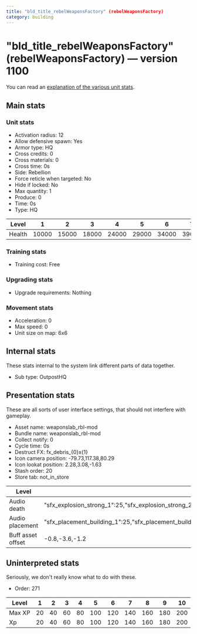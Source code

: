```yaml
---
title: "bld_title_rebelWeaponsFactory" (rebelWeaponsFactory)
category: building
---
```


# "bld_title_rebelWeaponsFactory" (rebelWeaponsFactory) — version 1100

You can read an [explanation  of the various unit stats](unitexplained.md).

## Main stats

### Unit stats

  * Activation radius: 12
  * Allow defensive spawn: Yes
  * Armor type: HQ
  * Cross credits: 0
  * Cross materials: 0
  * Cross time: 0s
  * Side: Rebellion
  * Force reticle when targeted: No
  * Hide if locked: No
  * Max quantity: 1
  * Produce: 0
  * Time: 0s
  * Type: HQ

|Level |1    |2    |3    |4    |5    |6    |7    |8    |9    |10   |
|------|-----|-----|-----|-----|-----|-----|-----|-----|-----|-----|
|Health|10000|15000|18000|24000|29000|34000|39000|44000|49000|54000|


### Training stats

  * Training cost: Free

### Upgrading stats

  * Upgrade requirements: Nothing

### Movement stats

  * Acceleration: 0
  * Max speed: 0
  * Unit size on map: 6x6

## Internal stats

These stats internal to the system link different parts of data together.

  * Sub type: OutpostHQ

## Presentation stats

These are all sorts of user interface settings, that should not interfere with gameplay.

  * Asset name: weaponslab_rbl-mod
  * Bundle name: weaponslab_rbl-mod
  * Collect notify: 0
  * Cycle time: 0s
  * Destruct FX: fx_debris_{0}x{1}
  * Icon camera position: -79.73,117.38,80.29
  * Icon lookat position: 2.28,3.08,-1.63
  * Stash order: 20
  * Store tab: not_in_store

|Level            |1                                                                                                                       |2                                                                                                                       |3                                                                                                                       |4                                                                                                                       |5                                                                                                                       |6                                                                                                                       |7                                                                                                                       |8                                                                                                                       |9                                                                                                                       |10                                                                                                                      |
|-----------------|------------------------------------------------------------------------------------------------------------------------|------------------------------------------------------------------------------------------------------------------------|------------------------------------------------------------------------------------------------------------------------|------------------------------------------------------------------------------------------------------------------------|------------------------------------------------------------------------------------------------------------------------|------------------------------------------------------------------------------------------------------------------------|------------------------------------------------------------------------------------------------------------------------|------------------------------------------------------------------------------------------------------------------------|------------------------------------------------------------------------------------------------------------------------|------------------------------------------------------------------------------------------------------------------------|
|Audio death      |"sfx_explosion_strong_1":25,"sfx_explosion_strong_2":25,"sfx_explosion_strong_3":25,"sfx_explosion_strong_4":125        |"sfx_explosion_strong_1":25,"sfx_explosion_strong_2":25,"sfx_explosion_strong_3":25,"sfx_explosion_strong_4":126        |"sfx_explosion_strong_1":25,"sfx_explosion_strong_2":25,"sfx_explosion_strong_3":25,"sfx_explosion_strong_4":127        |"sfx_explosion_strong_1":25,"sfx_explosion_strong_2":25,"sfx_explosion_strong_3":25,"sfx_explosion_strong_4":128        |"sfx_explosion_strong_1":25,"sfx_explosion_strong_2":25,"sfx_explosion_strong_3":25,"sfx_explosion_strong_4":129        |"sfx_explosion_strong_1":25,"sfx_explosion_strong_2":25,"sfx_explosion_strong_3":25,"sfx_explosion_strong_4":130        |"sfx_explosion_strong_1":25,"sfx_explosion_strong_2":25,"sfx_explosion_strong_3":25,"sfx_explosion_strong_4":131        |"sfx_explosion_strong_1":25,"sfx_explosion_strong_2":25,"sfx_explosion_strong_3":25,"sfx_explosion_strong_4":132        |"sfx_explosion_strong_1":25,"sfx_explosion_strong_2":25,"sfx_explosion_strong_3":25,"sfx_explosion_strong_4":133        |"sfx_explosion_strong_1":25,"sfx_explosion_strong_2":25,"sfx_explosion_strong_3":25,"sfx_explosion_strong_4":134        |
|Audio placement  |"sfx_placement_building_1":25,"sfx_placement_building_2":25,"sfx_placement_building_3":25,"sfx_placement_building_4":125|"sfx_placement_building_1":25,"sfx_placement_building_2":25,"sfx_placement_building_3":25,"sfx_placement_building_4":126|"sfx_placement_building_1":25,"sfx_placement_building_2":25,"sfx_placement_building_3":25,"sfx_placement_building_4":127|"sfx_placement_building_1":25,"sfx_placement_building_2":25,"sfx_placement_building_3":25,"sfx_placement_building_4":128|"sfx_placement_building_1":25,"sfx_placement_building_2":25,"sfx_placement_building_3":25,"sfx_placement_building_4":129|"sfx_placement_building_1":25,"sfx_placement_building_2":25,"sfx_placement_building_3":25,"sfx_placement_building_4":130|"sfx_placement_building_1":25,"sfx_placement_building_2":25,"sfx_placement_building_3":25,"sfx_placement_building_4":131|"sfx_placement_building_1":25,"sfx_placement_building_2":25,"sfx_placement_building_3":25,"sfx_placement_building_4":132|"sfx_placement_building_1":25,"sfx_placement_building_2":25,"sfx_placement_building_3":25,"sfx_placement_building_4":133|"sfx_placement_building_1":25,"sfx_placement_building_2":25,"sfx_placement_building_3":25,"sfx_placement_building_4":134|
|Buff asset offset|-0.8,-3.6,-1.2                                                                                                          |-0.8,-3.6,-1.2                                                                                                          |-0.8,-3.6,-1.2                                                                                                          |-1,-3.6,-1.6                                                                                                            |-1.6,-2.4,-1.6                                                                                                          |-1.6,-2.4,-1.6                                                                                                          |-2,-2.2,-2                                                                                                              |-2.6,-1.8,-2.6                                                                                                          |-2.6,-1.8,-2.6                                                                                                          |-2.6,-1.8,-2.6                                                                                                          |


## Uninterpreted stats

Seriously, we don't really know what to do with these.

  * Order: 271

|Level |1 |2 |3 |4 |5  |6  |7  |8  |9  |10 |
|------|--|--|--|--|---|---|---|---|---|---|
|Max XP|20|40|60|80|100|120|140|160|180|200|
|Xp    |20|40|60|80|100|120|140|160|180|200|


